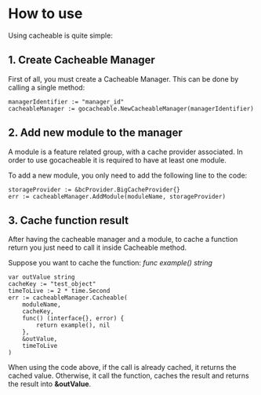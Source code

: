 # How to use

Using cacheable is quite simple: 

## 1. Create Cacheable Manager

First of all, you must create a Cacheable Manager. This can be done by calling a single method:

    managerIdentifier := "manager_id"
    cacheableManager := gocacheable.NewCacheableManager(managerIdentifier)

## 2. Add new module to the manager

A module is a feature related group, with a cache provider associated. 
In order to use gocacheable it is required to have at least one module.

To add a new module, you only need to add the following line to the code:

    storageProvider := &bcProvider.BigCacheProvider{}
    err := cacheableManager.AddModule(moduleName, storageProvider)

## 3. Cache function result

After having the cacheable manager and a module, to cache a function return you just need to call it inside Cacheable method.

Suppose you want to cache the function: _func example() string_

    var outValue string
    cacheKey := "test_object"
    timeToLive := 2 * time.Second
    err := cacheableManager.Cacheable(
        moduleName, 
        cacheKey, 
        func() (interface{}, error) {
            return example(), nil
        },
        &outValue,
        timeToLive
    )

When using the code above, if the call is already cached, it returns the cached value. Otherwise, it call the function, caches the result and returns the result into **&outValue**.
